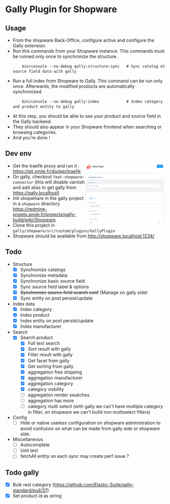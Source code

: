 # Gally Plugin for Shopware

## Usage

- From the shopware Back-Office, configure active and configure the Gally extension.
- Run this commands from your Shopware instance. This commands must be runned only once to synchronize the structure.
    ```shell
        bin/console --no-debug gally:structure:sync   # Sync catalog et source field data with gally
    ```
- Run a full index from Shopware to Gally. This command can be run only once. Afterwards, the modified products are automatically synchronized.
    ```shell
        bin/console --no-debug gally:index            # Index category and product entity to gally
    ```
- At this step, you should be able to see your product and source field in the Gally backend.
- They should also appear in your Shopware frontend when searching or browsing categories.
- And you're done !

## Dev env 

<img alt="img.png" src="img.png" width="50%" style="float: right"/>

- Get the traefik proxy and run it : https://git.smile.fr/docker/traefik
- On gally, checkout `feat-shopware-connector` (this will disable varnish and add alias to get gally from https://gally.localhost)
- Init shopwhare in the gally project in a `shopware` directory
  https://redmine-projets.smile.fr/projects/gally-build/wiki/Shopware
- Clone this project in `gally/shopware/src/custom/plugins/GallyPlugin`
- Shopware should be available from http://shopware.localhost:1234/

## Todo

- Structure
  - [x] Synchronize catalogs 
  - [x] Synchronize metadata 
  - [x] Synchronize basic source field
  - [X] Sync source field label & options
  - [X] ~~Synchronize source field search conf~~ (Manage on gally side)
  - [X] Sync entity on post persist/update
- Index data
  - [X] Index category
  - [X] Index product
  - [X] Index entity on post persist/update
  - [X] Index manufacturer
- Search
  - [X] Search product
    - [x] Full text search 
    - [x] Sort result with gally
    - [x] Filter result with gally
    - [x] Get facet from gally 
    - [x] Get sorting from gally
    - [x] aggregation free shipping
    - [X] aggregation manufacturer
    - [X] aggregation category
    - [X] category visbility
    - [ ] aggregation render swatches
    - [ ] aggregation has more
    - [ ] category multi select (with gally we can't have multiple category in filter, on shopware we can't build non multiselect filters)
- Config
  - [ ] Hide or native useless configuration on shopware administration to avoid confusion on what can be made from gally side or shopware side.
- Miscellaneous
  - [ ] Autocomplete
  - [ ] Unit test
  - [ ] fetchAll entity on each sync may create perf issue ?

## Todo gally

- [x] Bulk rest category (https://github.com/Elastic-Suite/gally-standard/pull/37)
- [X] Set product id as string 
